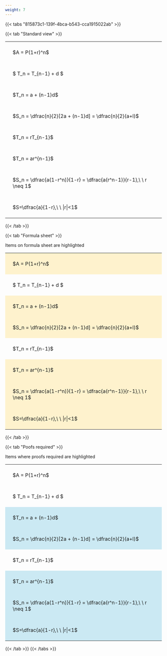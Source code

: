 ```yaml
---
weight: 7
---
```


{{< tabs "815873c1-139f-4bca-b543-cca1915022ab" >}}

{{< tab "Standard view" >}}

<style type="text/css">
#T_f51e5 th.col_heading {
  text-align: left;
  font-size: 1em;
}
#T_f51e5 td {
  text-align: left;
  font-size: 1em;
  padding: 1.5em;
}
</style>
<table id="T_f51e5">
  <thead>
  </thead>
  <tbody>
    <tr>
      <td id="T_f51e5_row0_col0" class="data row0 col0" >$A = P(1+r)^n$</td>
    </tr>
    <tr>
      <td id="T_f51e5_row1_col0" class="data row1 col0" >$ T_n = T_{n-1} + d $</td>
    </tr>
    <tr>
      <td id="T_f51e5_row2_col0" class="data row2 col0" >$T_n = a + (n-1)d$</td>
    </tr>
    <tr>
      <td id="T_f51e5_row3_col0" class="data row3 col0" >$S_n = \dfrac{n}{2}[2a + (n-1)d] = \dfrac{n}{2}(a+l)$</td>
    </tr>
    <tr>
      <td id="T_f51e5_row4_col0" class="data row4 col0" >$T_n = rT_{n-1}$</td>
    </tr>
    <tr>
      <td id="T_f51e5_row5_col0" class="data row5 col0" >$T_n = ar^{n-1}$</td>
    </tr>
    <tr>
      <td id="T_f51e5_row6_col0" class="data row6 col0" >$S_n = \dfrac{a(1-r^n)}{1-r} = \dfrac{a(r^n-1)}{r-1},\ \  r \neq 1$</td>
    </tr>
    <tr>
      <td id="T_f51e5_row7_col0" class="data row7 col0" >$S=\dfrac{a}{1-r},\ \ |r|<1$</td>
    </tr>
  </tbody>
</table>
{{< /tab >}}

{{< tab "Formula sheet" >}}

Items on formula sheet are highlighted 
<br>
<style type="text/css">
#T_4a184 th.col_heading {
  text-align: left;
  font-size: 1em;
}
#T_4a184 td {
  text-align: left;
  font-size: 1em;
  padding: 1.5em;
}
#T_4a184_row0_col0, #T_4a184_row2_col0, #T_4a184_row3_col0, #T_4a184_row5_col0, #T_4a184_row6_col0, #T_4a184_row7_col0 {
  background-color: rgba(255,194,10, 0.2);
}
#T_4a184_row1_col0, #T_4a184_row4_col0 {
  background-color: rgba(0,0,0,0);
}
</style>
<table id="T_4a184">
  <thead>
  </thead>
  <tbody>
    <tr>
      <td id="T_4a184_row0_col0" class="data row0 col0" >$A = P(1+r)^n$</td>
    </tr>
    <tr>
      <td id="T_4a184_row1_col0" class="data row1 col0" >$ T_n = T_{n-1} + d $</td>
    </tr>
    <tr>
      <td id="T_4a184_row2_col0" class="data row2 col0" >$T_n = a + (n-1)d$</td>
    </tr>
    <tr>
      <td id="T_4a184_row3_col0" class="data row3 col0" >$S_n = \dfrac{n}{2}[2a + (n-1)d] = \dfrac{n}{2}(a+l)$</td>
    </tr>
    <tr>
      <td id="T_4a184_row4_col0" class="data row4 col0" >$T_n = rT_{n-1}$</td>
    </tr>
    <tr>
      <td id="T_4a184_row5_col0" class="data row5 col0" >$T_n = ar^{n-1}$</td>
    </tr>
    <tr>
      <td id="T_4a184_row6_col0" class="data row6 col0" >$S_n = \dfrac{a(1-r^n)}{1-r} = \dfrac{a(r^n-1)}{r-1},\ \  r \neq 1$</td>
    </tr>
    <tr>
      <td id="T_4a184_row7_col0" class="data row7 col0" >$S=\dfrac{a}{1-r},\ \ |r|<1$</td>
    </tr>
  </tbody>
</table>
{{< /tab >}}

{{< tab "Poofs required" >}}

Items where proofs required are highlighted 
<br>
<style type="text/css">
#T_37cb7 th.col_heading {
  text-align: left;
  font-size: 1em;
}
#T_37cb7 td {
  text-align: left;
  font-size: 1em;
  padding: 1.5em;
}
#T_37cb7_row0_col0, #T_37cb7_row1_col0, #T_37cb7_row4_col0 {
  background-color: rgba(0,0,0,0);
}
#T_37cb7_row2_col0, #T_37cb7_row3_col0, #T_37cb7_row5_col0, #T_37cb7_row6_col0, #T_37cb7_row7_col0 {
  background-color: rgba(0,150,200, 0.2);
}
</style>
<table id="T_37cb7">
  <thead>
  </thead>
  <tbody>
    <tr>
      <td id="T_37cb7_row0_col0" class="data row0 col0" >$A = P(1+r)^n$</td>
    </tr>
    <tr>
      <td id="T_37cb7_row1_col0" class="data row1 col0" >$ T_n = T_{n-1} + d $</td>
    </tr>
    <tr>
      <td id="T_37cb7_row2_col0" class="data row2 col0" >$T_n = a + (n-1)d$</td>
    </tr>
    <tr>
      <td id="T_37cb7_row3_col0" class="data row3 col0" >$S_n = \dfrac{n}{2}[2a + (n-1)d] = \dfrac{n}{2}(a+l)$</td>
    </tr>
    <tr>
      <td id="T_37cb7_row4_col0" class="data row4 col0" >$T_n = rT_{n-1}$</td>
    </tr>
    <tr>
      <td id="T_37cb7_row5_col0" class="data row5 col0" >$T_n = ar^{n-1}$</td>
    </tr>
    <tr>
      <td id="T_37cb7_row6_col0" class="data row6 col0" >$S_n = \dfrac{a(1-r^n)}{1-r} = \dfrac{a(r^n-1)}{r-1},\ \  r \neq 1$</td>
    </tr>
    <tr>
      <td id="T_37cb7_row7_col0" class="data row7 col0" >$S=\dfrac{a}{1-r},\ \ |r|<1$</td>
    </tr>
  </tbody>
</table>
{{< /tab >}}
{{< /tabs >}}